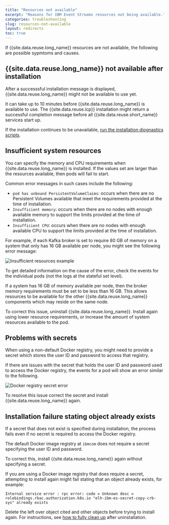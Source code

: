 ```yaml
---
title: "Resources not available"
excerpt: "Reasons for IBM Event Streams resources not being available."
categories: troubleshooting
slug: resources-not-available
layout: redirects
toc: true
---
```


If {{site.data.reuse.long_name}} resources are not available, the following are possible sypmtoms and causes.

## {{site.data.reuse.long_name}} not available after installation

After a successsful installation message is displayed, {{site.data.reuse.long_name}} might not be available to use yet.

It can take up to 10 minutes before {{site.data.reuse.long_name}} is available to use. The {{site.data.reuse.icp}} installation might return a successful completion message before all {{site.data.reuse.short_name}} services start up.

If the installation continues to be unavailable, [run the installation diognastics scripts](../diagnosing-installation-issues).

## Insufficient system resources

You can specify the memory and CPU requirements when {{site.data.reuse.long_name}} is installed. If the values set are larger than the resources available, then pods will fail to start.

Common error messages in such cases include the following:
- `pod has unbound PersistentVolumeClaims`: occurs when there are no Persistent Volumes available that meet the requirements provided at the time of installation.
- `Insufficient memory`: occurs when there are no nodes with enough available memory to support the limits provided at the time of installation.
- `Insufficient CPU`: occurs when there are no nodes with enough available CPU to support the limits provided at the time of installation.

For example, if each Kafka broker is set to require 80 GB of memory on a system that only has 16 GB available per node, you might see the following error message:

![Insufficient resources example](../../../images/insufficient-sys-resources.png "Screen capture showing an example of an error message for a system without sufficient resources to run the installation.")

To get detailed information on the cause of the error, check the events for the individual pods (not the logs at the stateful set level).

If a system has 16 GB of memory available per node, then the broker memory requirements must be set to be less than 16 GB. This allows resources to be available for the other {{site.data.reuse.long_name}} components which may reside on the same node.

To correct this issue, uninstall {{site.data.reuse.long_name}}. Install again using lower resource requirements, or increase the amount of system resources available to the pod.

## Problems with secrets

When using a non-default Docker registry, you might need to provide a secret which stores the user ID and password to access that registry.

If there are issues with the secret that holds the user ID and password used to access the Docker registry, the events for a pod will show an error similar to the following.

![Docker registry secret error](../../../images/docker-reg-secret-error.png "Screen capture showing an example of an error message for Docker registry secret error.")

To resolve this issue correct the secret and install {{site.data.reuse.long_name}} again.

## Installation failure stating object already exists

If a secret that does not exist is specified during installation, the process fails even if no secret is required to access the Docker registry.

The default Docker image registry at `ibmcom` does not require a secret specifying the user ID and password.

To correct this, install {{site.data.reuse.long_name}} again without specifying a secret.

If you are using a Docker image registry that does require a secret, attempting to install again might fail stating that an object already exists, for example:

```
Internal service error : rpc error: code = Unknown desc = rolebindings.rbac.authorization.k8s.io "elh-ibm-es-secret-copy-crb-sys" already exists
```

Delete the left over object cited and other objects before trying to install again. For instructions, see [how to fully clean up](../cleanup-uninstall/) after uninstallation.
